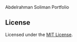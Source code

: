 Abdelrahman Soliman Portfolio
## License
Licensed under the [MIT License](https://github.com/RyanFitzgerald/devfolio/blob/master/LICENSE.md).